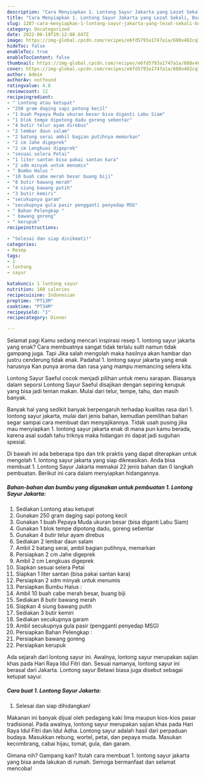 ```yaml
---
description: "Cara Menyiapkan 1. Lontong Sayur Jakarta yang Lezat Sekali, Buat Buka Puasa}"
title: "Cara Menyiapkan 1. Lontong Sayur Jakarta yang Lezat Sekali, Buat Buka Puasa}"
slug: 1287-cara-menyiapkan-1-lontong-sayur-jakarta-yang-lezat-sekali-buat-buka-puasa
category: Uncategorized
date: 2022-06-19T19:12:08.647Z
image: https://img-global.cpcdn.com/recipes/e6fd5793a1747a1a/680x482cq70/1-lontong-sayur-jakarta-foto-resep-utama.jpg
hideToc: false
enableToc: true
enableTocContent: false
thumbnail: https://img-global.cpcdn.com/recipes/e6fd5793a1747a1a/680x482cq70/1-lontong-sayur-jakarta-foto-resep-utama.jpg
cover: https://img-global.cpcdn.com/recipes/e6fd5793a1747a1a/680x482cq70/1-lontong-sayur-jakarta-foto-resep-utama.jpg
author: Admin
authorAv: notfound
ratingvalue: 4.8
reviewcount: 12
recipeingredient:
- " Lontong atau ketupat"
- "250 gram daging sapi potong kecil"
- "1 buah Pepaya Muda ukuran besar bisa diganti Labu Siam"
- "1 blok tempe dipotong dadu goreng sebentar"
- "4 butir telur ayam direbus"
- "2 lembar daun salam"
- "2 batang serai ambil bagian putihnya memarkan"
- "2 cm Jahe digeprek"
- "2 cm Lengkuas digeprek"
- "sesuai selera Petai"
- "1 liter santan bisa pakai santan kara"
- "2 sdm minyak untuk menumis"
- " Bumbu Halus "
- "10 buah cabe merah besar buang biji"
- "8 butir bawang merah"
- "4 siung bawang putih"
- "3 butir kemiri"
- "secukupnya garam"
- "secukupnya gula pasir pengganti penyedap MSG"
- " Bahan Pelengkap "
- " bawang goreng"
- " kerupuk"
recipeinstructions:

- "Selesai dan siap dinikmati!"
categories:
- Resep
tags:
- 1
- lontong
- sayur

katakunci: 1 lontong sayur 
nutrition: 160 calories
recipecuisine: Indonesian
preptime: "PT13M"
cooktime: "PT34M"
recipeyield: "1"
recipecategory: Dinner

---
```



Selamat pagi Kamu sedang mencari inspirasi resep 1. lontong sayur jakarta yang enak? Cara membuatnya sangat tidak terlalu sulit namun tidak gampang juga. Tapi Jika salah mengolah maka hasilnya akan hambar dan justru cenderung tidak enak. Padahal 1. lontong sayur jakarta yang enak harusnya Kan punya aroma dan rasa yang mampu memancing selera kita.


Lontong Sayur Saeful cocok menjadi pilihan untuk menu sarapan. Biasanya dalam seporsi Lontong Sayur Saeful disajikan dengan sepiring kerupuk yang bisa jadi teman makan. Mulai dari telur, tempe, tahu, dan masih banyak.

Banyak hal yang sedikit banyak berpengaruh terhadap kualitas rasa dari 1. lontong sayur jakarta, mulai dari jenis bahan, kemudian pemilihan bahan segar sampai cara membuat dan menyajikannya. Tidak usah pusing jika mau menyiapkan 1. lontong sayur jakarta enak di mana pun kamu berada, karena asal sudah tahu triknya maka hidangan ini dapat jadi suguhan spesial.


Di bawah ini ada beberapa tips dan trik praktis yang dapat diterapkan untuk mengolah 1. lontong sayur jakarta yang siap dikreasikan. Anda bisa membuat 1. Lontong Sayur Jakarta memakai 22 jenis bahan dan 0 langkah pembuatan. Berikut ini cara dalam menyiapkan hidangannya.

<!--inarticleads1-->

##### Bahan-bahan dan bumbu yang digunakan untuk pembuatan 1. Lontong Sayur Jakarta:

1. Sediakan  Lontong atau ketupat
1. Gunakan 250 gram daging sapi potong kecil
1. Gunakan 1 buah Pepaya Muda ukuran besar (bisa diganti Labu Siam)
1. Gunakan 1 blok tempe dipotong dadu, goreng sebentar
1. Gunakan 4 butir telur ayam direbus
1. Sediakan 2 lembar daun salam
1. Ambil 2 batang serai, ambil bagian putihnya, memarkan
1. Persiapkan 2 cm Jahe digeprek
1. Ambil 2 cm Lengkuas digeprek
1. Siapkan sesuai selera Petai
1. Siapkan 1 liter santan (bisa pakai santan kara)
1. Persiapkan 2 sdm minyak untuk menumis
1. Persiapkan  Bumbu Halus :
1. Ambil 10 buah cabe merah besar, buang biji
1. Sediakan 8 butir bawang merah
1. Siapkan 4 siung bawang putih
1. Sediakan 3 butir kemiri
1. Sediakan secukupnya garam
1. Ambil secukupnya gula pasir (pengganti penyedap MSG)
1. Persiapkan  Bahan Pelengkap :
1. Persiapkan  bawang goreng
1. Persiapkan  kerupuk


Ada sejarah dari lontong sayur ini. Awalnya, lontong sayur merupakan sajian khas pada Hari Raya Idul Fitri dan. Sesuai namanya, lontong sayur ini berasal dari Jakarta. Lontong sayur Betawi biasa juga disebut sebagai ketupat sayur. 

<!--inarticleads2-->

##### Cara buat 1. Lontong Sayur Jakarta:


1. Selesai dan siap dihidangkan!

Makanan ini banyak dijual oleh pedagang kaki lima maupun kios-kios pasar tradisional. Pada awalnya, lontong sayur merupakan sajian khas pada Hari Raya Idul Fitri dan Idul Adha. Lontong sayur adalah hasil dari perpaduan budaya. Masukkan rebung, wortel, petai, dan pepaya muda. Masukan kecombrang, cabai hijau, tomat, gula, dan garam. 

Gimana nih? Gampang kan? Itulah cara membuat 1. lontong sayur jakarta yang bisa anda lakukan di rumah. Semoga bermanfaat dan selamat mencoba!

